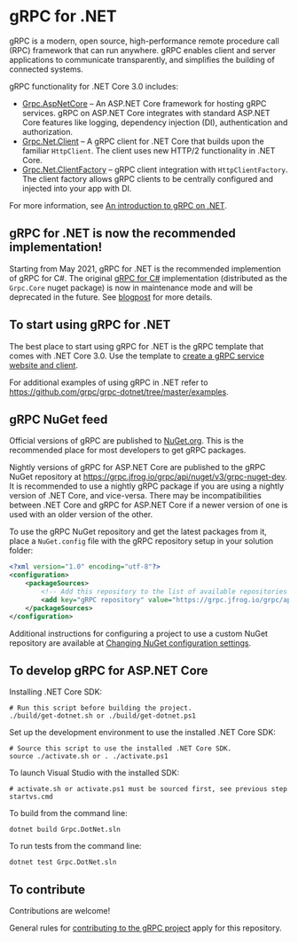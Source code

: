 # gRPC for .NET

gRPC is a modern, open source, high-performance remote procedure call (RPC) framework that can run anywhere. gRPC enables client and server applications to communicate transparently, and simplifies the building of connected systems.

gRPC functionality for .NET Core 3.0 includes:

* [Grpc.AspNetCore](https://www.nuget.org/packages/Grpc.AspNetCore) &ndash; An ASP.NET Core framework for hosting gRPC services. gRPC on ASP.NET Core integrates with standard ASP.NET Core features like logging, dependency injection (DI), authentication and authorization.
* [Grpc.Net.Client](https://www.nuget.org/packages/Grpc.Net.Client) &ndash; A gRPC client for .NET Core that builds upon the familiar `HttpClient`. The client uses new HTTP/2 functionality in .NET Core.
* [Grpc.Net.ClientFactory](https://www.nuget.org/packages/Grpc.Net.ClientFactory) &ndash; gRPC client integration with `HttpClientFactory`. The client factory allows gRPC clients to be centrally configured and injected into your app with DI.

For more information, see [An introduction to gRPC on .NET](https://docs.microsoft.com/aspnet/core/grpc/).

## gRPC for .NET is now the recommended implementation!

Starting from May 2021, gRPC for .NET is the recommended implemention of gRPC for C#. The original [gRPC for C#](https://github.com/grpc/grpc/tree/master/src/csharp) implementation (distributed as the `Grpc.Core` nuget package) is now in maintenance mode and will be deprecated in the future.
See [blogpost](https://grpc.io/blog/grpc-csharp-future/) for more details.

## To start using gRPC for .NET

The best place to start using gRPC for .NET is the gRPC template that comes with .NET Core 3.0. Use the template to [create a gRPC service website and client](https://docs.microsoft.com/aspnet/core/tutorials/grpc/grpc-start).

For additional examples of using gRPC in .NET refer to https://github.com/grpc/grpc-dotnet/tree/master/examples.

## gRPC NuGet feed

Official versions of gRPC are published to [NuGet.org](https://www.nuget.org/profiles/grpc-packages). This is the recommended place for most developers to get gRPC packages.

Nightly versions of gRPC for ASP.NET Core are published to the gRPC NuGet repository at https://grpc.jfrog.io/grpc/api/nuget/v3/grpc-nuget-dev. It is recommended to use a nightly gRPC package if you are using a nightly version of .NET Core, and vice-versa. There may be incompatibilities between .NET Core and gRPC for ASP.NET Core if a newer version of one is used with an older version of the other.

To use the gRPC NuGet repository and get the latest packages from it, place a `NuGet.config` file with the gRPC repository setup in your solution folder:

```xml
<?xml version="1.0" encoding="utf-8"?>
<configuration>
    <packageSources>
        <!-- Add this repository to the list of available repositories -->
        <add key="gRPC repository" value="https://grpc.jfrog.io/grpc/api/nuget/v3/grpc-nuget-dev" />
    </packageSources>
</configuration>
```

Additional instructions for configuring a project to use a custom NuGet repository are available at [Changing NuGet configuration settings](https://docs.microsoft.com/en-us/nuget/consume-packages/configuring-nuget-behavior#changing-config-settings).

## To develop gRPC for ASP.NET Core

Installing .NET Core SDK:
```
# Run this script before building the project.
./build/get-dotnet.sh or ./build/get-dotnet.ps1
```

Set up the development environment to use the installed .NET Core SDK:
```
# Source this script to use the installed .NET Core SDK.
source ./activate.sh or . ./activate.ps1
```
To launch Visual Studio with the installed SDK:
```
# activate.sh or activate.ps1 must be sourced first, see previous step
startvs.cmd
```

To build from the command line:
```
dotnet build Grpc.DotNet.sln
```

To run tests from the command line:
```
dotnet test Grpc.DotNet.sln
```

## To contribute

Contributions are welcome!

General rules for [contributing to the gRPC project](https://github.com/grpc/grpc/blob/master/CONTRIBUTING.md) apply for this repository.
